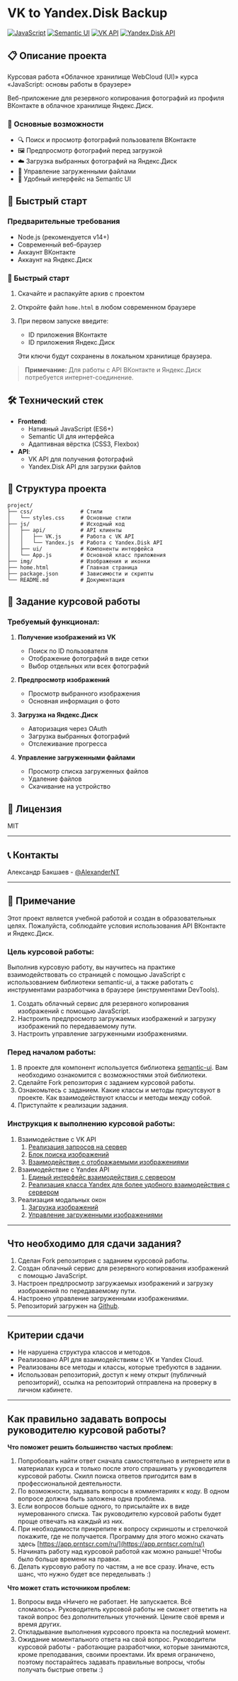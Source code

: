 # VK to Yandex.Disk Backup

[![JavaScript](https://img.shields.io/badge/JavaScript-ES6+-yellow.svg)](https://developer.mozilla.org/ru/docs/Web/JavaScript)
[![Semantic UI](https://img.shields.io/badge/Semantic%20UI-2.4-blue.svg)](https://semantic-ui.com/)
[![VK API](https://img.shields.io/badge/VK-API-4a76a8.svg)](https://vk.com/dev/first_guide)
[![Yandex.Disk API](https://img.shields.io/badge/Yandex.Disk-API-ffcc00.svg)](https://yandex.ru/dev/disk/)

## 📋 Описание проекта

Курсовая работа «Облачное хранилище WebCloud (UI)» курса «JavaScript: основы работы в браузере»

Веб-приложение для резервного копирования фотографий из профиля ВКонтакте в облачное хранилище Яндекс.Диск.

### 🌟 Основные возможности

- 🔍 Поиск и просмотр фотографий пользователя ВКонтакте
- 🖼️ Предпросмотр фотографий перед загрузкой
- ☁️ Загрузка выбранных фотографий на Яндекс.Диск
- 📂 Управление загруженными файлами
- 🔄 Удобный интерфейс на Semantic UI

## 🚀 Быстрый старт

### Предварительные требования
- Node.js (рекомендуется v14+)
- Современный веб-браузер
- Аккаунт ВКонтакте
- Аккаунт на Яндекс.Диск

### 🚀 Быстрый старт

1. Скачайте и распакуйте архив с проектом
2. Откройте файл `home.html` в любом современном браузере
3. При первом запуске введите:
   - ID приложения ВКонтакте
   - ID приложения Яндекс.Диск

   Эти ключи будут сохранены в локальном хранилище браузера.

> **Примечание:** Для работы с API ВКонтакте и Яндекс.Диск потребуется интернет-соединение.

## 🛠 Технический стек

- **Frontend**:
  - Нативный JavaScript (ES6+)
  - Semantic UI для интерфейса
  - Адаптивная вёрстка (CSS3, Flexbox)
- **API**:
  - VK API для получения фотографий
  - Yandex.Disk API для загрузки файлов

## 📁 Структура проекта

```
project/
├── css/               # Стили
│   └── styles.css     # Основные стили
├── js/                # Исходный код
│   ├── api/           # API клиенты
│   │   ├── VK.js      # Работа с VK API
│   │   └── Yandex.js  # Работа с Yandex.Disk API
│   ├── ui/            # Компоненты интерфейса
│   └── App.js         # Основной класс приложения
├── img/               # Изображения и иконки
├── home.html          # Главная страница
├── package.json       # Зависимости и скрипты
└── README.md          # Документация
```

## 📝 Задание курсовой работы

### Требуемый функционал:

1. **Получение изображений из VK**
   - Поиск по ID пользователя
   - Отображение фотографий в виде сетки
   - Выбор отдельных или всех фотографий

2. **Предпросмотр изображений**
   - Просмотр выбранного изображения
   - Основная информация о фото

3. **Загрузка на Яндекс.Диск**
   - Авторизация через OAuth
   - Загрузка выбранных фотографий
   - Отслеживание прогресса

4. **Управление загруженными файлами**
   - Просмотр списка загруженных файлов
   - Удаление файлов
   - Скачивание на устройство

## 📄 Лицензия

MIT

---

## 📞 Контакты

Александр Бакшаев - [@AlexanderNT](https://t.me/AlexanderNT)

---

## 📌 Примечание

Этот проект является учебной работой и создан в образовательных целях. Пожалуйста, соблюдайте условия использования API ВКонтакте и Яндекс.Диск.

### Цель курсовой работы:

Выполнив курсовую работу, вы научитесь на практике взаимодействовать со страницей с помощью JavaScript с использованием библиотеки semantic-ui, а также работать с инструментами разработчика в браузере (инструментами DevTools).

1. Создать облачный сервис для резервного копирования изображений с помощью JavaScript.
2. Настроить предпросмотр загружаемых изображений и загрузку изображений по передаваемому пути.
3. Настроить управление загруженными изображениями.

### Перед началом работы:
1. В проекте для компонент используется библиотека [semantic-ui](https://semantic-ui.com/). Вам необходимо ознакомится с возможностями этой библиотеки.
2. Сделайте Fork репозитория с заданием курсовой работы.
3. Ознакомьтесь с заданием. Какие классы и методы присутсвуют в проекте. Как взаимодействуют классы и методы между собой.
4. Приступайте к реализации задания.

### Инструкция к выполнению курсовой работы:

1. Взаимодействие с VK API
    1. [Реализация запросов на сервер](./md/vk_api.md)
    2. [Блок поиска изображений](./md/search_block.md)
    3. [Взаимодействие с отображаемыми изображениями](./md/image_viewer.md)
2. Взаимодействие с Yandex API
    1. [Единый интерфейс взаимодействия с сервером](./md/createRequest.md)
    2. [Реализация класса Yandex для более удобного взаимодействия с сервером](./md/yandex_api.md)
3. Реализация модальных окон
    1. [Загрузка изображений](./md/upload_images.md)
    2. [Управление загруженными изображениями](./md/control_uploaded_images.md)

---
## Что необходимо для сдачи задания?

1. Сделан Fork репозитория с заданием курсовой работы.
1. Создан облачный сервис для резервного копирования изображений с помощью JavaScript.
1. Настроен предпросмотр загружаемых изображений и загрузку изображений по передаваемому пути.
1. Настроено управление загруженными изображениями.
1. Репозиторий загружен на [Github](https://github.com/).

---
## Критерии сдачи
- Не нарушена структура классов и методов.
- Реализовано API для взаимодействиям с VK и Yandex Cloud.
- Реализованы все методы и классы, которые требуются в задании.
- Использован репозиторий, доступ к нему открыт (публичный репозиторий), ссылка на репозиторий отправлена на проверку в личном кабинете.

---
## Как правильно задавать вопросы руководителю курсовой работы?

**Что поможет решить большинство частых проблем:**

1. Попробовать найти ответ сначала самостоятельно в интернете или в материалах курса и только после этого спрашивать у руководителя курсовой работы. Скилл поиска ответов пригодится вам в профессиональной деятельности.
1. По возможности, задавать вопросы в комментариях к коду. В одном вопросе должна быть заложена одна проблема.
1. Если вопросов больше одного, то присылайте их в виде нумерованного списка. Так руководителю курсовой работы будет проще отвечать на каждый из них. 
1. При необходимости прикрепите к вопросу скриншоты и стрелочкой покажите, где не получается. Программу для этого можно скачать здесь [https://app.prntscr.com/ru/](https://app.prntscr.com/ru/)
1. Начинать работу над курсовой работой как можно раньше! Чтобы было больше времени на правки.
1. Делать курсовую работу по частям, а не все сразу. Иначе, есть шанс, что нужно будет все переделывать :)

**Что может стать источником проблем:**

1. Вопросы вида «Ничего не работает. Не запускается. Всё сломалось». Руководитель курсовой работы не сможет ответить на такой вопрос без дополнительных уточнений. Цените своё время и время других.
1. Откладывание выполнения курсового проекта на последний момент.
1. Ожидание моментального ответа на свой вопрос. Руководители курсовой работы - работающие разработчики, которые занимаются, кроме преподавания, своими проектами. Их время ограничено, поэтому постарайтесь задавать правильные вопросы, чтобы получать быстрые ответы :)
